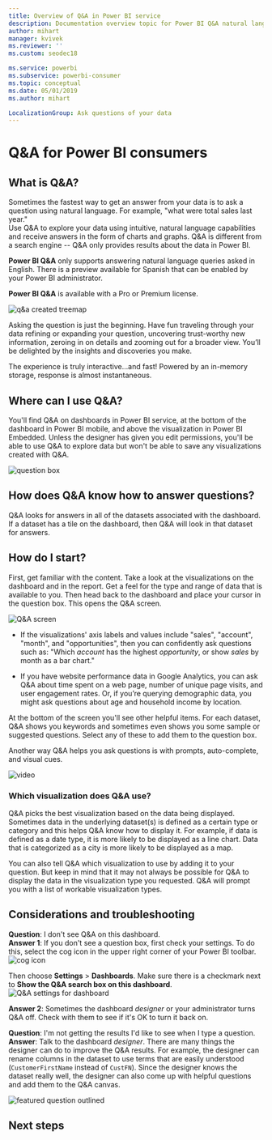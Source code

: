 ```yaml
---
title: Overview of Q&A in Power BI service
description: Documentation overview topic for Power BI Q&A natural language queries.
author: mihart
manager: kvivek
ms.reviewer: ''
ms.custom: seodec18

ms.service: powerbi
ms.subservice: powerbi-consumer
ms.topic: conceptual
ms.date: 05/01/2019
ms.author: mihart

LocalizationGroup: Ask questions of your data
---
```

# Q&A for Power BI **consumers**
## What is Q&A?
Sometimes the fastest way to get an answer from your data is to ask a question using natural language. For example, "what were total sales last year."  
Use Q&A to explore your data using intuitive, natural language capabilities and receive answers in the form of charts and graphs. Q&A is different from a search engine -- Q&A only provides results about the data in Power BI.

**Power BI Q&A** only supports answering natural language queries asked in English. There is a preview available for Spanish that can be enabled by your Power BI administrator.

**Power BI Q&A** is available with a Pro or Premium license. 
>

![q&a created treemap](media/end-user-q-and-a/power-bi-qna.png)

Asking the question is just the beginning.  Have fun traveling through your data refining or expanding your question, uncovering trust-worthy new information, zeroing in on details and zooming out for a broader view. 
You’ll be delighted by the insights and discoveries you make.

The experience is truly interactive…and fast! Powered by an in-memory storage, response is almost instantaneous.

## Where can I use Q&A?
You'll find Q&A on dashboards in Power BI service, at the bottom of the dashboard in Power BI mobile, and above the visualization in Power BI Embedded. 
Unless the designer has given you edit permissions, you'll be able to use Q&A to explore data but won't be able to save any visualizations created with Q&A.

![question box](media/end-user-q-and-a/powerbi-qna.png)

## How does Q&A know how to answer questions?
Q&A looks for answers in all of the datasets associated with the dashboard. If a dataset has a tile on the dashboard, then Q&A will look in that dataset for answers. 

## How do I start?
First, get familiar with the content. Take a look at the visualizations on the dashboard and in the report. Get a feel for the type and range of data that is available to you. Then head back to the dashboard and place 
your cursor in the question box. This opens the Q&A screen.

![Q&A screen](media/end-user-q-and-a/power-bi-qna-screen.png) 

* If the visualizations' axis labels and values include "sales",  "account", "month", and "opportunities", then you can confidently ask questions such as: "Which *account* has the highest *opportunity*, or show *sales* by month 
as a bar chart."

* If you have website performance data in Google Analytics, you can ask Q&A about time spent on a web page, number of unique page visits, and user engagement rates. Or, if you’re querying demographic data, you might ask questions about age and household income by location.

At the bottom of the screen you'll see other helpful items. For each dataset, Q&A shows you keywords and sometimes even shows you some sample or suggested questions. Select any of these to add them to the question box. 

Another way Q&A helps you ask questions is with prompts, auto-complete, and visual cues. 

![video](media/end-user-q-and-a/qa.gif) 


### Which visualization does Q&A use?
Q&A picks the best visualization based on the data being displayed. Sometimes data in the underlying dataset(s) is defined as a certain type or category and this helps Q&A know how to display it. For example, if data is defined as a date type, it is more likely to be displayed as a line chart. Data that is categorized as a city is more likely to be displayed as a map.

You can also tell Q&A which visualization to use by adding it to your question. But keep in mind that it may not always be possible for Q&A to display the data in the visualization type you requested. Q&A will prompt you with a list of workable visualization types.

## Considerations and troubleshooting
**Question**: I don't see Q&A on this dashboard.    
**Answer 1**: If you don't see a question box, first check your settings. To do this, select the cog icon in the upper right corner of your Power BI toolbar.   
![cog icon](media/end-user-q-and-a/power-bi-settings.png)

Then choose **Settings** > **Dashboards**. Make sure there is a checkmark next to **Show the Q&A search box on this dashboard**.
![Q&A settings for dashboard](media/end-user-q-and-a/power-bi-turn-on.png)  


**Answer 2**: Sometimes the dashboard *designer* or your administrator turns Q&A off. Check with them to see if it's OK to turn it back on.   

**Question**: I'm not getting the results I'd like to see when I type a question.    
**Answer**: Talk to the dashboard *designer*. There are many things the designer can do to improve the Q&A results. For example, the designer can rename columns in the dataset to use terms that are easily understood (`CustomerFirstName` instead of `CustFN`). Since the designer knows the dataset really well, the designer can also come up with helpful questions and add them to the Q&A canvas.

![featured question outlined](media/end-user-q-and-a/power-bi-featured-q.png)

## Next steps

